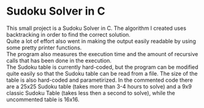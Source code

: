 # Sudoku Solver in C
This small project is a Sudoku Solver in C. The algorithm I created uses backtracking in order to find the correct solution.
<br>
Quite a lot of effort also went in making the output easily readable by using some pretty printer functions.
<br>
The program also measures the execution time and the amount of recursive calls that has been done in the execution.
<br>
The Sudoku table is currently hard-coded, but the program can be modified quite easily so that the Sudoku table can be read from a file. The size of the table is also hard-coded and parametirized. In the commented code there are a 25x25 Sudoku table (takes more than 3-4 hours to solve) and a 9x9 classic Sudoku Table (takes less then a second to solve), while the uncommented table is 16x16. 
<br>

